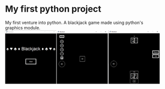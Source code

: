 # My first python project

My first venture into python. A blackjack game made using python's graphics module.
![Blackjack](bj.png)
